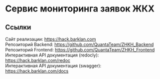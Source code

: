 ---
---

# Сервис мониторинга заявок ЖКХ

## Ссылки

Сайт реализации: <https://hack.barklan.com> \
Репозиторий Backend: <https://github.com/QuantaTeam/ZHKH_Backend> \
Репозиторий Frontend: <https://github.com/QuantaTeam/ZHKH_Frontend> \
Интерактивная API документация (redocly): <https://hack.barklan.com/redoc> \
Интерактивная API документация (swagger): <https://hack.barklan.com/docs>
